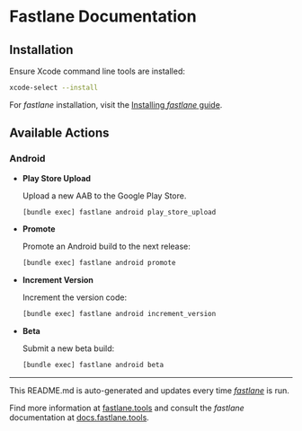 # Fastlane Documentation

## Installation

Ensure Xcode command line tools are installed:

```bash
xcode-select --install
```

For _fastlane_ installation, visit the [Installing _fastlane_ guide](https://docs.fastlane.tools/#installing-fastlane).

## Available Actions

### Android

- **Play Store Upload**

  Upload a new AAB to the Google Play Store.

  ```bash
  [bundle exec] fastlane android play_store_upload
  ```

- **Promote**

  Promote an Android build to the next release:

  ```bash
  [bundle exec] fastlane android promote
  ```

- **Increment Version**

  Increment the version code:

  ```bash
  [bundle exec] fastlane android increment_version
  ```

- **Beta**

  Submit a new beta build:

  ```bash
  [bundle exec] fastlane android beta
  ```

---

This README.md is auto-generated and updates every time [_fastlane_](https://fastlane.tools) is run.

Find more information at [fastlane.tools](https://fastlane.tools) and consult the _fastlane_ documentation at [docs.fastlane.tools](https://docs.fastlane.tools).
